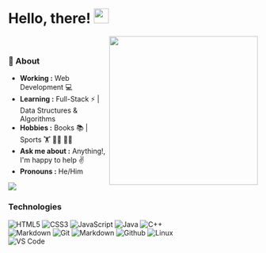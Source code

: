 # Hello, there! <img src="https://raw.githubusercontent.com/MartinHeinz/MartinHeinz/master/wave.gif" width="30px">

<img align="right" src="https://media.giphy.com/media/jRf5fsn8G6YaogAWxn/giphy.gif" width="300" height="300"/>
</br>

### 🤔 About
-  **Working :**  Web Development :computer:
-  **Learning :** Full-Stack :zap: | Data Structures & Algorithms
-  **Hobbies :** Books :books: | Sports :weight_lifting: :men_wrestling: :biking_man:
-  **Ask me about :** Anything!, I'm happy to help :v:
-  **Pronouns :** He/Him


<!-- <p align="left"> <img src="https://komarev.com/ghpvc/?username=abulfazl-haidary" alt="Abulfazl Haidary" /> </p> -->

<img src="https://github-readme-stats.vercel.app/api?username=abulfazl-haidary&&show_icons=true&title_color=ffffff&icon_color=bb2acf&text_color=daf7dc&bg_color=151515">


### Technologies
![HTML5](https://img.shields.io/badge/-HTML5-000000?style=for-the-badge&logo=HTML5)
![CSS3](https://img.shields.io/badge/-CSS3-000000?style=for-the-badge&logo=CSS3)
![JavaScript](https://img.shields.io/badge/-JavaScript-000000?style=for-the-badge&logo=javascript)
![Java](https://img.shields.io/badge/-Java-000000?style=for-the-badge&logo=Java&logoColor=007396)
![C++](https://img.shields.io/badge/-C++-000000?style=for-the-badge&logo=C%2B%2B&logoColor=00599C)
</br>
![Markdown](http://img.shields.io/badge/-Markdown-000000?style=for-the-badge&logo=Markdown&logoColor=magenta)
![Git](http://img.shields.io/badge/-Git-000000?style=for-the-badge&logo=Git)
![Markdown](http://img.shields.io/badge/-Markdown-000000?style=for-the-badge&logo=Markdown&logoColor=magenta)
![Github](http://img.shields.io/badge/-Github-000000?style=for-the-badge&logo=Github&logoColor=green)
![Linux](http://img.shields.io/badge/-Linux-000000?style=for-the-badge&logo=linux)
</br>
![VS Code](http://img.shields.io/badge/-VS%20Code-000000?style=for-the-badge&logo=Visual-studio-code&logoColor=blue)
</br>
